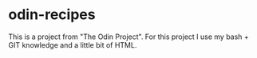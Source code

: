 # odin-recipes

This is a project from "The Odin Project". For this project I use my bash + GIT knowledge and a little bit of HTML.